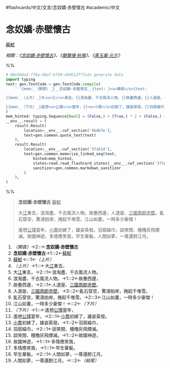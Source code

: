 #flashcards/中文/文言/念奴嬌·赤壁懷古 #academic/中文

# 念奴嬌·赤壁懷古
<u>蘇軾</u>

_相關：《[念奴嬌·赤壁懷古](念奴嬌·赤壁懷古.md)》、《[聲聲慢·秋情](聲聲慢·秋情.md)》、《[青玉案·元夕](青玉案·元夕.md)》_

%%
```Python
# 08e5b0a3-f78a-46af-bf50-eb9b12f7fa1e generate data
import typing
text: gen.TextCode = gen.TextCode.compile(
	'''{mem:_（開首）_}__念奴嬌·赤壁懷古__{text: }<u>蘇軾</u>{text:

}{mem:_（上片）_}大<u>江</u>東去，{}浪淘盡、千古風流人物。{}故壘西邊，{}人道是、<u>三國</u><u>周郎</u><u>赤壁</u>。{}亂石穿空，驚濤拍岸，捲起千堆雪。{}江山如畫，一時多少豪傑！{text:

}{mem:_（下片）_}遙想<u>公瑾</u>當年，{}<u>小喬</u>初嫁了，雄姿英發。{}羽扇綸巾，{}談笑間、檣櫓灰飛煙滅。{}故國神遊，{}多情應笑我，{}早生華髮。{}人間如夢，一尊還酹江月。{mem:_（結尾）_}'''
)
mem_hinted: typing.Sequence[bool] = (False,) + (True,) * 2 + (False,) + (True,) * 6 + (False,) + (True,) * 8 + (False,)
__env__.result = (
	result.Result(
		location=__env__.cwf_section('4bdb7e'),
		text=gen.common.quote_text(text)
	),
	result.Result(
		location=__env__.cwf_section('37161d'),
		text=gen.common.memorize_linked_seq(text,
			hinted=mem_hinted,
			states=read.read_flashcard_states(__env__.cwf_section('37161d')),
			sanitizer=gen.common.markdown_sanitizer
		)
	),
)
```
%%

<!--08e5b0a3-f78a-46af-bf50-eb9b12f7fa1e generate section="4bdb7e"--><!-- The following content is generated at 2022-10-18T00:13:52.678696+08:00. Any edits will be overridden! -->
> __念奴嬌·赤壁懷古__ <u>蘇軾</u>
>
> 大<u>江</u>東去，浪淘盡、千古風流人物。故壘西邊，人道是、<u>三國</u><u>周郎</u><u>赤壁</u>。亂石穿空，驚濤拍岸，捲起千堆雪。江山如畫，一時多少豪傑！
>
> 遙想<u>公瑾</u>當年，<u>小喬</u>初嫁了，雄姿英發。羽扇綸巾，談笑間、檣櫓灰飛煙滅。故國神遊，多情應笑我，早生華髮。人間如夢，一尊還酹江月。<!--/08e5b0a3-f78a-46af-bf50-eb9b12f7fa1e-->

<!--08e5b0a3-f78a-46af-bf50-eb9b12f7fa1e generate section="37161d"--><!-- The following content is generated at 2022-10-18T00:13:52.686696+08:00. Any edits will be overridden! -->
1. _（開首）_→2:::←__念奴嬌·赤壁懷古__
2. __念奴嬌·赤壁懷古__→1:::2←<u>蘇軾</u>
3. <u>蘇軾</u>→:::1←_（上片）_
4. _（上片）_→1:::←大<u>江</u>東去，
5. 大<u>江</u>東去，→2:::1←浪淘盡、千古風流人物。
6. 浪淘盡、千古風流人物。→1:::2←故壘西邊，
7. 故壘西邊，→2:::1←人道是、<u>三國</u><u>周郎</u><u>赤壁</u>。
8. 人道是、<u>三國</u><u>周郎</u><u>赤壁</u>。→3:::2←亂石穿空，驚濤拍岸，捲起千堆雪。
9. 亂石穿空，驚濤拍岸，捲起千堆雪。→2:::3←江山如畫，一時多少豪傑！
10. 江山如畫，一時多少豪傑！→:::2←_（下片）_
11. _（下片）_→1:::←遙想<u>公瑾</u>當年，
12. 遙想<u>公瑾</u>當年，→2:::1←<u>小喬</u>初嫁了，雄姿英發。
13. <u>小喬</u>初嫁了，雄姿英發。→1:::2←羽扇綸巾，
14. 羽扇綸巾，→2:::1←談笑間、檣櫓灰飛煙滅。
15. 談笑間、檣櫓灰飛煙滅。→1:::2←故國神遊，
16. 故國神遊，→1:::1←多情應笑我，
17. 多情應笑我，→1:::1←早生華髮。
18. 早生華髮。→2:::1←人間如夢，一尊還酹江月。
19. 人間如夢，一尊還酹江月。→:::2←_（結尾）_<!--/08e5b0a3-f78a-46af-bf50-eb9b12f7fa1e-->
